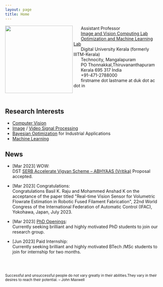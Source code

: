```yaml
---
layout: page
title: Home
---
```


<img align="left" src="sinnu1.jpg" width="220" >

&nbsp;&nbsp;&nbsp;&nbsp;&nbsp;&nbsp;Assistant Professor<br>
&nbsp;&nbsp;&nbsp;&nbsp;&nbsp;&nbsp;[Image and Vision Computing Lab](https://sinnuthomas.github.io/IVC/)<br>
&nbsp;&nbsp;&nbsp;&nbsp;&nbsp;&nbsp;[Optimization and Machine Learning Lab](https://sinnuthomas.github.io/OML/)<br>
&nbsp;&nbsp;&nbsp;&nbsp;&nbsp;&nbsp;Digital University Kerala (formerly IIITM-Kerala)<br>
&nbsp;&nbsp;&nbsp;&nbsp;&nbsp;&nbsp;Technocity, Mangalapuram<br>
&nbsp;&nbsp;&nbsp;&nbsp;&nbsp;&nbsp;PO Thonnakkal,Thiruvananthapuram<br> 
&nbsp;&nbsp;&nbsp;&nbsp;&nbsp;&nbsp;Kerala 695 317 India <br> 
&nbsp;&nbsp;&nbsp;&nbsp;&nbsp;&nbsp;+91-471-2788000<br> 
&nbsp;&nbsp;&nbsp;&nbsp;&nbsp;&nbsp;firstname dot lastname at duk dot ac dot in<br> 
<br/><br/>

## Research Interests
* [Computer Vision](https://en.wikipedia.org/wiki/Computer_vision)
* [Image](https://en.wikipedia.org/wiki/Digital_image_processing) / [Video Signal Processing](https://en.wikipedia.org/wiki/Video_processing)
* [Bayesian Optimization](https://en.wikipedia.org/wiki/Bayesian_optimization) for Industrial Applications
* [Machine Learning](https://en.wikipedia.org/wiki/Machine_learning)  

## News
* [Mar 2023] WOW:<br/>
    DST [SERB Accelerate Vigyan Scheme – ABHYAAS (Vritika)](https://prism.serbonline.in/RS-AV) Proposal accepted. 
    
* [Mar 2023] Congratulations:<br/>
    Congratulations Basil K. Raju and Mohammed Anshad K on the acceptance of the paper titled "Real-time Vision Sensor for Volumetric Flowrate Estimation in Robotic Fused Filament Fabrication", 22nd World Congress of the International Federation of Automatic Control (IFAC), Yokohawa, Japan, July 2023. 
    
* [Mar 2023] [PhD Openings](https://duk.ac.in/admissions2023/):<br/>
    Currently seeking brilliant and highly motivated PhD students to join our research group. 

* [Jun 2023] Paid Internship:<br/>
    Currently seeking brilliant and highly motivated BTech /MSc students to join for internship for two months. 


<br/><br/>
<p><small>Successful and unsuccessful people do not vary greatly in their abilities.They vary in their desires to reach their potential. – John Maxwell </small></p>
